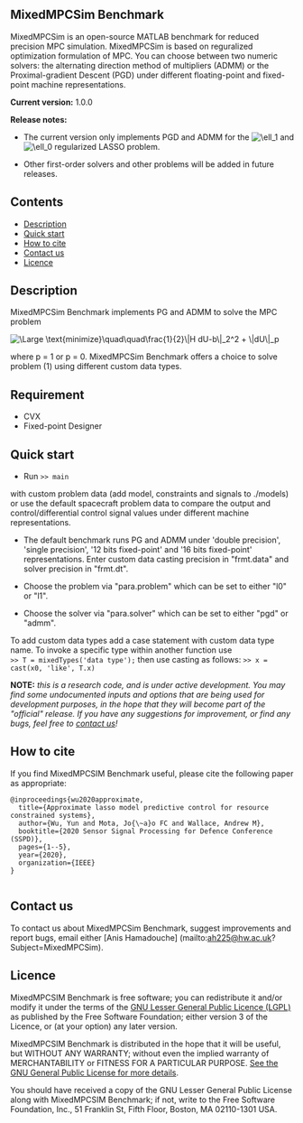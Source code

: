 ## MixedMPCSim Benchmark

MixedMPCSim is an open-source MATLAB benchmark for reduced precision MPC simulation. MixedMPCSim is based on reguralized optimization formulation of MPC. You can choose between two numeric solvers: the alternating direction method of multipliers (ADMM) or the Proximal-gradient Descent (PGD) under different floating-point and fixed-point machine representations.  

**Current version:** 1.0.0

**Release notes:** 

* The current version only implements PGD and ADMM for the <img src="https://latex.codecogs.com/svg.latex?\Large&space;\ell_1" title="\ell_1" /> and <img src="https://latex.codecogs.com/svg.latex?\Large&space;\ell_0" title="\ell_0" /> regularized LASSO problem.

* Other first-order solvers and other problems will be added in future releases. 

## Contents
* [Description](#Description)
* [Quick start](#QuickStart)
* [How to cite](#References)
* [Contact us](#Contacts)
* [Licence](#Licence)


## Description<a name="Description"></a>

MixedMPCSim Benchmark implements PG and ADMM to solve the MPC problem

<img src="https://latex.codecogs.com/svg.latex?\Large&space;(1)\quad\quad\text{minimize}\quad\quad\frac{1}{2}\|H dU-b\|_2^2+\| dU\|_p" title="\Large \text{minimize}\quad\quad\frac{1}{2}\|H dU-b\|_2^2 + \|dU\|_p" />

where p = 1 or p = 0. MixedMPCSim Benchmark offers a choice to solve problem (1) using different custom data types.

## Requirement<a name="Requirement"></a>

* CVX
* Fixed-point Designer

## Quick start<a name="QuickStart"></a>

* Run
 	`` >> main ``

with custom problem data (add model, constraints and signals to ./models) or use the default spacecraft problem data to compare the output and control/differential control signal values under different machine representations. 

* The default benchmark runs PG and ADMM under 'double precision', 'single precision', '12 bits fixed-point' and  '16 bits fixed-point' representations. Enter custom data casting precision in "frmt.data" and solver precision in "frmt.dt". 

* Choose the problem via "para.problem" which can be set to either "l0" or "l1".
* Choose the solver via "para.solver"  which can be set to either "pgd" or "admm". 

To add custom data types add a case statement with custom data type name. To invoke a specific type within another function use  
	`` >> T = mixedTypes('data type'); ``
then use casting as follows:
	`` >> x = cast(x0, 'like', T.x) ``

	
**NOTE:** _this is a research code, and is under active development. You may find 
some undocumented inputs and options that are being used for development 
purposes, in the hope that they will become part of the "official" release. If 
you have any suggestions for improvement, or find any bugs, feel free to [contact us](#Contacts)!_


## How to cite<a name="References"></a>

If you find MixedMPCSIM Benchmark useful, please cite the following paper as appropriate:

```
@inproceedings{wu2020approximate,
  title={Approximate lasso model predictive control for resource constrained systems},
  author={Wu, Yun and Mota, Jo{\~a}o FC and Wallace, Andrew M},
  booktitle={2020 Sensor Signal Processing for Defence Conference (SSPD)},
  pages={1--5},
  year={2020},
  organization={IEEE}
}
	
```

## Contact us<a name="Contacts"></a>
To contact us about MixedMPCSim Benchmark, suggest improvements and report bugs, email either [Anis Hamadouche] (mailto:ah225@hw.ac.uk?Subject=MixedMPCSim).


## Licence<a name="Licence"></a>

MixedMPCSIM Benchmark is free software; you can redistribute it and/or modify it under the terms 
of the [GNU Lesser General Public Licence (LGPL)](https://www.gnu.org/licenses/lgpl-3.0.en.html) as published by the Free Software
Foundation; either version 3 of the Licence, or (at your option) any later version.

MixedMPCSIM Benchmark  is distributed in the hope that it will be useful, but WITHOUT ANY WARRANTY;
without even the implied warranty of MERCHANTABILITY or FITNESS FOR A PARTICULAR
PURPOSE. [See the GNU General Public License for more details](https://www.gnu.org/licenses/gpl-3.0.en.html).

You should have received a copy of the GNU Lesser General Public License along 
with MixedMPCSIM Benchmark; if not, write to the Free Software Foundation, Inc., 51 Franklin St, Fifth Floor, Boston, MA 02110-1301 USA.
